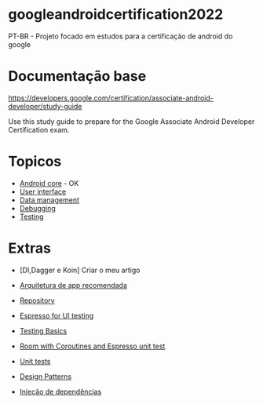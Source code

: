 # googleandroidcertification2022
PT-BR - Projeto focado em estudos para a certificação de android do google

# Documentação base
https://developers.google.com/certification/associate-android-developer/study-guide

Use this study guide to prepare for the Google Associate Android Developer Certification exam.

# Topicos

- [Android core](https://developers.google.com/certification/associate-android-developer/study-guide/android-core) - OK
- [User interface](https://developers.google.com/certification/associate-android-developer/study-guide/user-interface)
- [Data management](https://developers.google.com/certification/associate-android-developer/study-guide/data-management)
- [Debugging](https://developers.google.com/certification/associate-android-developer/study-guide/debugging)
- [Testing](https://developers.google.com/certification/associate-android-developer/study-guide/testing)

# Extras

- [DI,Dagger e Koin] Criar o meu artigo 

- [Arquitetura de app recomendada](https://developer.android.com/topic/architecture#recommended-app-arch)
- [Repository](https://developer.android.com/codelabs/kotlin-android-training-repository#0)
- [Espresso for UI testing](https://developer.android.com/codelabs/android-training-espresso-for-ui-testing#0)
- [Testing Basics](https://developer.android.com/codelabs/advanced-android-kotlin-training-testing-basics#0)
- [Room with Coroutines and Espresso unit test](https://developer.android.com/codelabs/android-room-with-a-view-kotlin#15)
- [Unit tests](https://developer.android.com/codelabs/android-training-unit-tests#0)
- [Design Patterns](https://www.kodeco.com/18409174-common-design-patterns-and-app-architectures-for-android#toc-anchor-001)
- [Injeção de dependências](https://developer.android.com/training/dependency-injection?hl=pt-br)
